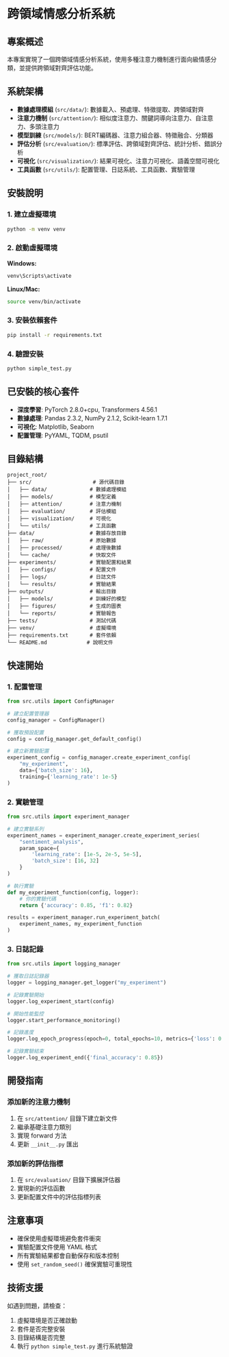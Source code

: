 # 跨領域情感分析系統

## 專案概述
本專案實現了一個跨領域情感分析系統，使用多種注意力機制進行面向級情感分類，並提供跨領域對齊評估功能。

## 系統架構
- **數據處理模組** (`src/data/`): 數據載入、預處理、特徵提取、跨領域對齊
- **注意力機制** (`src/attention/`): 相似度注意力、關鍵詞導向注意力、自注意力、多頭注意力
- **模型訓練** (`src/models/`): BERT編碼器、注意力組合器、特徵融合、分類器
- **評估分析** (`src/evaluation/`): 標準評估、跨領域對齊評估、統計分析、錯誤分析
- **可視化** (`src/visualization/`): 結果可視化、注意力可視化、語義空間可視化
- **工具函數** (`src/utils/`): 配置管理、日誌系統、工具函數、實驗管理

## 安裝說明

### 1. 建立虛擬環境
```bash
python -m venv venv
```

### 2. 啟動虛擬環境
**Windows:**
```bash
venv\Scripts\activate
```

**Linux/Mac:**
```bash
source venv/bin/activate
```

### 3. 安裝依賴套件
```bash
pip install -r requirements.txt
```

### 4. 驗證安裝
```bash
python simple_test.py
```

## 已安裝的核心套件
- **深度學習**: PyTorch 2.8.0+cpu, Transformers 4.56.1
- **數據處理**: Pandas 2.3.2, NumPy 2.1.2, Scikit-learn 1.7.1
- **可視化**: Matplotlib, Seaborn
- **配置管理**: PyYAML, TQDM, psutil

## 目錄結構
```
project_root/
├── src/                    # 源代碼目錄
│   ├── data/              # 數據處理模組
│   ├── models/            # 模型定義
│   ├── attention/         # 注意力機制
│   ├── evaluation/        # 評估模組
│   ├── visualization/     # 可視化
│   └── utils/             # 工具函數
├── data/                  # 數據存放目錄
│   ├── raw/               # 原始數據
│   ├── processed/         # 處理後數據
│   └── cache/             # 快取文件
├── experiments/           # 實驗配置和結果
│   ├── configs/           # 配置文件
│   ├── logs/              # 日誌文件
│   └── results/           # 實驗結果
├── outputs/               # 輸出目錄
│   ├── models/            # 訓練好的模型
│   ├── figures/           # 生成的圖表
│   └── reports/           # 實驗報告
├── tests/                 # 測試代碼
├── venv/                  # 虛擬環境
├── requirements.txt       # 套件依賴
└── README.md             # 說明文件
```

## 快速開始

### 1. 配置管理
```python
from src.utils import ConfigManager

# 建立配置管理器
config_manager = ConfigManager()

# 獲取預設配置
config = config_manager.get_default_config()

# 建立新實驗配置
experiment_config = config_manager.create_experiment_config(
    "my_experiment",
    data={'batch_size': 16},
    training={'learning_rate': 1e-5}
)
```

### 2. 實驗管理
```python
from src.utils import experiment_manager

# 建立實驗系列
experiment_names = experiment_manager.create_experiment_series(
    "sentiment_analysis",
    param_space={
        'learning_rate': [1e-5, 2e-5, 5e-5],
        'batch_size': [16, 32]
    }
)

# 執行實驗
def my_experiment_function(config, logger):
    # 你的實驗代碼
    return {'accuracy': 0.85, 'f1': 0.82}

results = experiment_manager.run_experiment_batch(
    experiment_names, my_experiment_function
)
```

### 3. 日誌記錄
```python
from src.utils import logging_manager

# 獲取日誌記錄器
logger = logging_manager.get_logger("my_experiment")

# 記錄實驗開始
logger.log_experiment_start(config)

# 開始性能監控
logger.start_performance_monitoring()

# 記錄進度
logger.log_epoch_progress(epoch=0, total_epochs=10, metrics={'loss': 0.5})

# 記錄實驗結束
logger.log_experiment_end({'final_accuracy': 0.85})
```

## 開發指南

### 添加新的注意力機制
1. 在 `src/attention/` 目錄下建立新文件
2. 繼承基礎注意力類別
3. 實現 forward 方法
4. 更新 `__init__.py` 匯出

### 添加新的評估指標
1. 在 `src/evaluation/` 目錄下擴展評估器
2. 實現新的評估函數
3. 更新配置文件中的評估指標列表

## 注意事項
- 確保使用虛擬環境避免套件衝突
- 實驗配置文件使用 YAML 格式
- 所有實驗結果都會自動保存和版本控制
- 使用 `set_random_seed()` 確保實驗可重現性

## 技術支援
如遇到問題，請檢查：
1. 虛擬環境是否正確啟動
2. 套件是否完整安裝
3. 目錄結構是否完整
4. 執行 `python simple_test.py` 進行系統驗證
